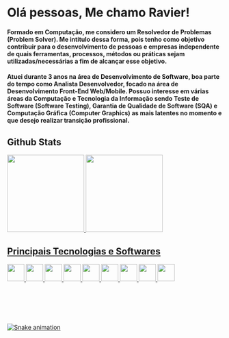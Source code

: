 # Olá pessoas, Me chamo Ravier!

#### Formado em Computação, me considero um Resolvedor de Problemas (Problem Solver). Me intitulo dessa forma, pois tenho como objetivo contribuir para o desenvolvimento de pessoas e empresas independente de quais ferramentas, processos, métodos ou práticas sejam utilizadas/necessárias a fim de alcançar esse objetivo.

#### Atuei durante 3 anos na área de Desenvolvimento de Software, boa parte do tempo como Analista Desenvolvedor, focado na área de Desenvolvimento Front-End Web/Mobile. Possuo interesse em várias áreas da Computação e Tecnologia da Informação sendo Teste de Software (Software Testing), Garantia de Qualidade de Software (SQA) e Computação Gráfica (Computer Graphics) as mais latentes no momento e que desejo realizar transição profissional.

<div>
  <h2>Github Stats</h2>
  <a href="https://github.com/Berthorum">
  <img loading="lazy" height="180em" src="https://github-readme-stats.vercel.app/api/top-langs/?username=Berthorum&layout=compact&langs_count=7&theme=dracula"/>
  <img loading="lazy" height="180em" src="https://github-readme-stats.vercel.app/api?username=Berthorum&show_icons=true&theme=dracula&include_all_commits=true&count_private=true"/>
</div>

<div>
  <h2>Principais Tecnologias e Softwares</h2>
  <div>
    <img loading="lazy" src="https://cdn.jsdelivr.net/gh/devicons/devicon@latest/icons/csharp/csharp-original.svg" width="40" height="40" />
    <img loading="lazy" src="https://cdn.jsdelivr.net/gh/devicons/devicon@latest/icons/unity/unity-original.svg" width="40" height="40" />      
    <img loading="lazy" src="https://cdn.jsdelivr.net/gh/devicons/devicon@latest/icons/typescript/typescript-original.svg" width="40" height="40"  />
    <img loading="lazy" src="https://cdn.jsdelivr.net/gh/devicons/devicon@latest/icons/javascript/javascript-original.svg" width="40" height="40" />
    <img loading="lazy" src="https://cdn.jsdelivr.net/gh/devicons/devicon@latest/icons/react/react-original.svg" width="40" height="40" />
    <img loading="lazy" src="https://cdn.jsdelivr.net/gh/devicons/devicon@latest/icons/vuejs/vuejs-original.svg" width="40" height="40" />
    <img loading="lazy" src="https://cdn.jsdelivr.net/gh/devicons/devicon@latest/icons/tailwindcss/tailwindcss-original.svg" width="40" height="40" />
    <img loading="lazy" src="https://cdn.jsdelivr.net/gh/devicons/devicon@latest/icons/dart/dart-original.svg" width="40" height="40" />
    <img loading="lazy" src="https://cdn.jsdelivr.net/gh/devicons/devicon@latest/icons/cplusplus/cplusplus-original.svg"  width="40" height="40" />
  </div>
</div>

<br></br>
<br></br>

<img src="https://raw.githubusercontent.com/gitUser/gitrepo/output/snake.svg" alt="Snake animation" />
